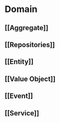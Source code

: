 # Domain
## [[Aggregate]]
## [[Repositories]]
## [[Entity]]
## [[Value Object]]
## [[Event]]
## [[Service]]